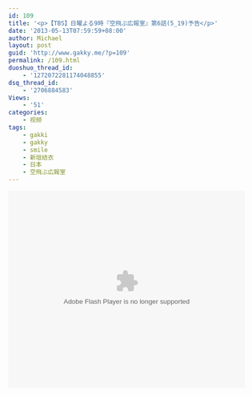 ```yaml
---
id: 109
title: '<p>【TBS】日曜よる9時『空飛ぶ広報室』第6話(5_19)予告</p>'
date: '2013-05-13T07:59:59+08:00'
author: Michael
layout: post
guid: 'http://www.gakky.me/?p=109'
permalink: /109.html
duoshuo_thread_id:
    - '1272072281174048855'
dsq_thread_id:
    - '2706884583'
Views:
    - '51'
categories:
    - 视频
tags:
    - gakki
    - gakky
    - smile
    - 新垣结衣
    - 日本
    - 空飛ぶ広報室
---
```


<object height="394" width="473"><param name="allowscriptaccess" value="sameDomain"></param><param name="wmode" value="transparent"></param><param name="movie" value="http://www.tudou.com/v/168647736/v.swf"></param><param name="allowfullscreen" value="true"></param><embed allowfullscreen="true" allowscriptaccess="sameDomain" height="394" src="http://www.tudou.com/v/168647736/v.swf" type="application/x-shockwave-flash" width="473" wmode="transparent"></embed></object>